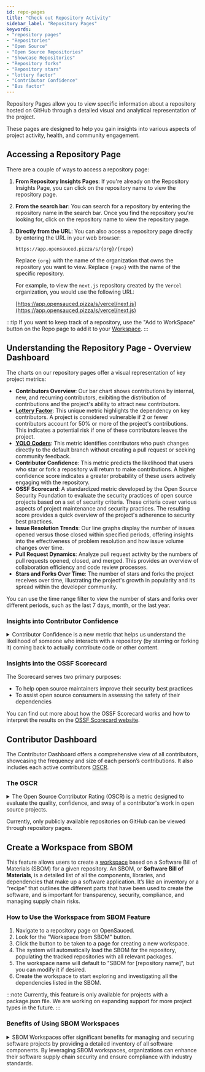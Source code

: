 ```yaml
---
id: repo-pages
title: "Check out Repository Activity"
sidebar_label: "Repository Pages"
keywords: 
- "repository pages" 
- "Repositories" 
- "Open Source" 
- "Open Source Repositories" 
- "Showcase Repositories" 
- "Repository forks" 
- "Repository stars" 
- "lottery factor"
- "Contributor Confidence"
- "Bus factor"
---
```


Repository Pages allow you to view specific information about a repository hosted on GitHub through a detailed visual and analytical representation of the project.

These pages are designed to help you gain insights into various aspects of project activity, health, and community engagement.

## Accessing a Repository Page

There are a couple of ways to access a repository page:

1. **From Repository Insights Pages**: If you're already on the Repository Insights Page, you can click on the repository name to view the repository page.
2. **From the search bar**: You can search for a repository by entering the repository name in the search bar. Once you find the repository you're looking for, click on the repository name to view the repository page.
3. **Directly from the URL**: You can also access a repository page directly by entering the URL in your web browser:

    ```text
    https://app.opensauced.pizza/s/{org}/{repo}
    ```

    Replace `{org}` with the name of the organization that owns the repository you want to view. Replace `{repo}` with the name of the specific repository.

    For example, to view the `next.js` repository created by the `Vercel` organization, you would use the following URL:

    [https://app.opensauced.pizza/s/vercel/next.js](https://app.opensauced.pizza/s/vercel/next.js)

:::tip
If you want to keep track of a repository, use the "Add to WorkSpace" button on the Repo page to add it to your [Workspace](https://opensauced.pizza/docs/features/workspaces/).
:::

## Understanding the Repository Page - Overview Dashboard

The charts on our repository pages offer a visual representation of key project metrics:

- **Contributors Overview**: Our bar chart shows contributions by internal, new, and recurring contributors, exibiting the distribution of contributions and the project's ability to attract new contributors.
- **[Lottery Factor](../welcome/glossary.md#lottery-factor)**: This unique metric highlights the dependency on key contributors. A project is considered vulnerable if 2 or fewer contributors account for 50% or more of the project's contributions. This indicates a potential risk if one of these contributors leaves the project.
- **[YOLO Coders](../welcome/glossary.md#yolo-coders)**: This metric identifies contributors who push changes directly to the default branch without creating a pull request or seeking community feedback.
- **Contributor Confidence**: This metric predicts the likelihood that users who star or fork a repository will return to make contributions. A higher confidence score indicates a greater probability of these users actively engaging with the repository.
- **OSSF Scorecard**: A standardized metric developed by the Open Source Security Foundation to evaluate the security practices of open source projects based on a set of security criteria. These criteria cover various aspects of project maintenance and security practices. The resulting score provides a quick overview of the project's adherence to security best practices.
- **Issue Resolution Trends**: Our line graphs display the number of issues opened versus those closed within specified periods, offering insights into the effectiveness of problem resolution and how issue volume changes over time.
- **Pull Request Dynamics**: Analyze pull request activity by the numbers of pull requests opened, closed, and merged. This provides an overview of collaboration efficiency and code review processes.
- **Stars and Forks Over Time**: The number of stars and forks the project receives over time, illustrating the project's growth in popularity and its spread within the developer community.

You can use the time range filter to view the number of stars and forks over different periods, such as the last 7 days, month, or the last year.

### Insights into Contributor Confidence

<details>
<summary>Contributor Confidence is a new metric that helps us understand the likelihood of someone who interacts with a repository (by starring or forking it) coming back to actually contribute code or other content.</summary>

#### How it Works

We calculate Contributor Confidence as a percentage over a specific time period (usually 30 days). Here’s what we look at:

 - **Starred Repositories**: We check if people who starred a repository have contributed to other repositories during the same timeframe. If they have, we see if they also contributed to the starred repository itself.
 - **Forked Repositories**: Similar to starred repositories, we check if people who forked a repository have contributed elsewhere recently. We then see if they made a pull request or other contribution to the forked repository.

#### Weighting the Score

 - **Forks**: Forking a repository generally indicates a stronger intent to contribute compared to just starring it. So forks tend to have a slightly higher weighting in the confidence score.
 - **Direct Contributions**: If someone actually makes a contribution to the repository in question, their confidence score for that specific repository becomes 100% (the highest weight).

#### Why is it Useful?

Understanding Contributor Confidence can help you gauge the health of a repository and its community. Here are a few ways you can interpret the score:

 - A **high Contributor Confidence score (e.g., 37-50%)** suggests a welcoming and active repository where your contributions are likely to be seen and valued. 
    - A **low score (e.g., 1-3%)** might indicate it’s harder for outside contributors to contribute. 
    - A **score in the range of 30-50%** often indicates a healthy and active project. 
    - An **exceptionally high score (above 40%)** could have different interpretations depending on the project. For very popular repositories, it might still reflect a strong community. For smaller projects, it could suggest a lower barrier to entry that might lead to a high volume of low-quality contributions or unfinished work.

For **Owners/Maintainers**, Contributor Confidence helps understand recent stars and forks in the context of contributors. A higher score suggests more people who have recently contributed elsewhere or within the repository itself, which can be a positive indicator of the overall health of your repository.

</details>

### Insights into the OSSF Scorecard

The Scorecard serves two primary purposes:

- To help open source maintainers improve their security best practices
- To assist open source consumers in assessing the safety of their dependencies

You can find out more about how the OSSF Scorecard works and how to interpret the results on the [OSSF Scorecard website](https://scorecard.dev/#what-is-openssf-scorecard).

## Contributor Dashboard

The Contributor Dashboard offers a comprehensive view of all contributors, showcasing the frequency and size of each person’s contributions. It also includes each active contributors [OSCR](../welcome/glossary.md#oscr).

### The OSCR

<details>
  <summary>The Open Source Contributor Rating (OSCR) is a metric designed to evaluate the quality, confidence, and sway of a contributor's work in open source projects.</summary>

#### How it works

The OSCR is calculated using a combination of factors, including:

- **Contributor Confidence**: Assesses how likely a contributor is to continue engaging with projects.
- **Contributor Quality**: Evaluates the overall quality of contributions.
- **Sway**: Measures the contributor's ability to engage with and influence the community through conversations.

##### How it can be used

- **For maintainers**: Identify key contributors and potential collaborators.
- **For contributors**: Gauge your impact and areas for improvement as well as track your progress in open source projects.
- **For collaborators**: Discover talented developers to collaborate with based on their open source contributions.
- **For companies**: Identify impactful contributors to sponsor or engage with based on their open source contributions.

</details>

Currently, only publicly available repositories on GitHub can be viewed through repository pages.

## Create a Workspace from SBOM

This feature allows users to create a [workspace](https://opensauced.pizza/docs/features/workspaces/) based on a Software Bill of Materials (SBOM) for a given repository. An SBOM, or **Software Bill of Materials**, is a detailed list of all the components, libraries, and dependencies that make up a software application. It’s like an inventory or a “recipe” that outlines the different parts that have been used to create the software, and is important for transparency, security, compliance, and managing supply chain risks.

### How to Use the Workspace from SBOM Feature

1. Navigate to a repository page on OpenSauced.
2. Look for the "Workspace from SBOM" button.
3. Click the button to be taken to a page for creating a new workspace.
4. The system will automatically load the SBOM for the repository, populating the tracked repositories with all relevant packages.
5. The workspace name will default to "SBOM for [repository name]", but you can modify it if desired.
6. Create the workspace to start exploring and investigating all the dependencies listed in the SBOM.

:::note
Currently, this feature is only available for projects with a package.json file. We are working on expanding support for more project types in the future.
:::

### Benefits of Using SBOM Workspaces

<details>
<summary>
SBOM Workspaces offer significant benefits for managing and securing software projects by providing a detailed inventory of all software components. By leveraging SBOM workspaces, organizations can enhance their software supply chain security and ensure compliance with industry standards.
</summary>

Here are the key advantages of using SBOM workspaces:

1. **Dependency Visibility**: Gain a clear overview of all packages and dependencies that make up a project.
2. **Security Analysis**: Easily identify and investigate potential vulnerabilities in your software supply chain.
3. **Compliance**: Assist in meeting regulatory requirements and industry standards that mandate SBOM usage.
4. **Risk Management**: Better understand and mitigate risks associated with third-party components in your software.
5. **Collaboration**: Share SBOM information within your team or organization to improve overall software security practices.

### Why Track SBOMs?

Tracking SBOMs through OpenSauced workspaces offers several advantages:

1. **Transparency**: Gain insights into your open-source usage and dependencies.
2. **Early Detection**: Identify vulnerabilities sooner.
3. **License Compliance**: Easily review and license information for all dependencies.
4. **Audit Support**: Facilitate software audits and compliance checks with readily available SBOM data.
5. **Supply Chain Security**: Enhance your overall software supply chain security by maintaining up-to-date information on all components.

By leveraging the Workspace from SBOM feature, you can streamline your software development process, enhance security, and maintain better control over your project's dependencies.

For a comprehensive understanding of SBOMs and their importance in software security and supply chain risk management, please refer to the following authoritative sources:

- [National Institute of Standards and Technology (NIST)](https://www.nist.gov/itl/executive-order-14028-improving-nations-cybersecurity/software-security-supply-chains-software-1)
- [Cybersecurity and Infrastructure Security Agency (CISA)](https://www.cisa.gov/sbom)

</details>
